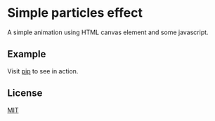 # Simple particles effect

A simple animation using HTML canvas element and some javascript.

## Example

Visit [pip](http://portfolio.marceloberte.com/particles/) to see in action.

## License
[MIT](https://choosealicense.com/licenses/mit/)

